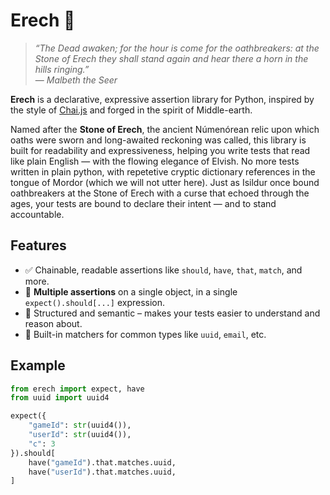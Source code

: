 # Erech 🗿

> _“The Dead awaken; for the hour is come for the oathbreakers: at the Stone of Erech they shall stand again and hear there a horn in the hills ringing.”_  
> — *Malbeth the Seer*

**Erech** is a declarative, expressive assertion library for Python, inspired by the style of [Chai.js](https://www.chaijs.com/) and forged in the spirit of Middle-earth.

Named after the **Stone of Erech**, the ancient Númenórean relic upon which oaths were sworn 
and long-awaited reckoning was called, this library is built for readability and expressiveness, 
helping you write tests that read like plain English — with the flowing elegance of Elvish.
No more tests written in plain python, with repetetive cryptic dictionary references in the tongue 
of Mordor (which we will not utter here). Just as Isildur once bound oathbreakers at the Stone 
of Erech with a curse that echoed through the ages, your tests are bound to declare their intent 
— and to stand accountable.

## Features

- ✅ Chainable, readable assertions like `should`, `have`, `that`, `match`, and more.
- 🔁 **Multiple assertions** on a single object, in a single `expect().should[...]` expression.
- 🧙 Structured and semantic – makes your tests easier to understand and reason about.
- 📏 Built-in matchers for common types like `uuid`, `email`, etc.

## Example

```python
from erech import expect, have
from uuid import uuid4

expect({
    "gameId": str(uuid4()),
    "userId": str(uuid4()),
    "c": 3
}).should[
    have("gameId").that.matches.uuid,
    have("userId").that.matches.uuid,
]
